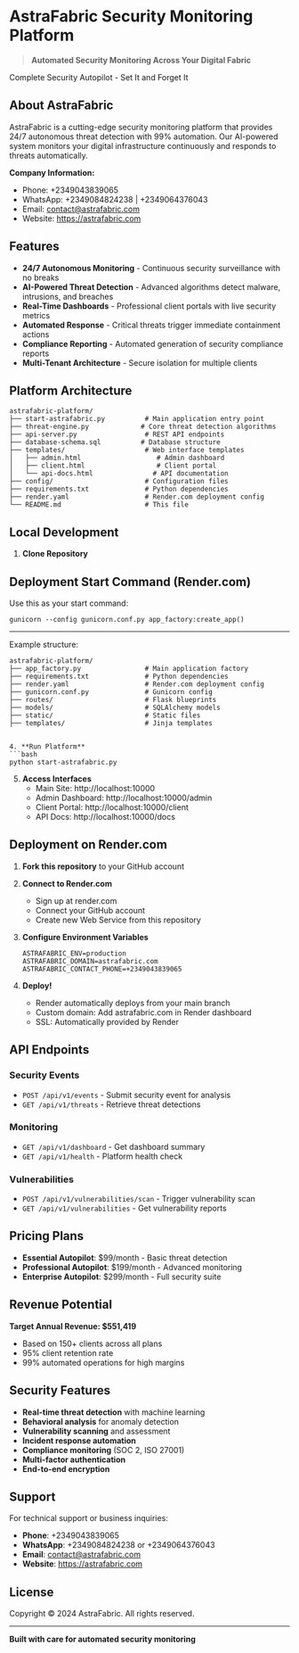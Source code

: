 # AstraFabric Security Monitoring Platform

> **Automated Security Monitoring Across Your Digital Fabric**

Complete Security Autopilot - Set It and Forget It

## About AstraFabric

AstraFabric is a cutting-edge security monitoring platform that provides 24/7 autonomous threat detection with 99% automation. Our AI-powered system monitors your digital infrastructure continuously and responds to threats automatically.

**Company Information:**
- Phone: +2349043839065
- WhatsApp: +2349084824238 | +2349064376043
- Email: contact@astrafabric.com
- Website: https://astrafabric.com

## Features

- **24/7 Autonomous Monitoring** - Continuous security surveillance with no breaks
- **AI-Powered Threat Detection** - Advanced algorithms detect malware, intrusions, and breaches
- **Real-Time Dashboards** - Professional client portals with live security metrics
- **Automated Response** - Critical threats trigger immediate containment actions  
- **Compliance Reporting** - Automated generation of security compliance reports
- **Multi-Tenant Architecture** - Secure isolation for multiple clients

## Platform Architecture

```
astrafabric-platform/
├── start-astrafabric.py          # Main application entry point
├── threat-engine.py             # Core threat detection algorithms
├── api-server.py                 # REST API endpoints
├── database-schema.sql          # Database structure
├── templates/                    # Web interface templates
│   ├── admin.html                   # Admin dashboard
│   ├── client.html                  # Client portal
│   └── api-docs.html               # API documentation
├── config/                       # Configuration files
├── requirements.txt              # Python dependencies
├── render.yaml                   # Render.com deployment config
└── README.md                     # This file
```

## Local Development

1. **Clone Repository**

## Deployment Start Command (Render.com)

Use this as your start command:

```
gunicorn --config gunicorn.conf.py app_factory:create_app()
```

---

Example structure:
```
astrafabric-platform/
├── app_factory.py                # Main application factory
├── requirements.txt              # Python dependencies
├── render.yaml                   # Render.com deployment config
├── gunicorn.conf.py              # Gunicorn config
├── routes/                       # Flask blueprints
├── models/                       # SQLAlchemy models
├── static/                       # Static files
├── templates/                    # Jinja templates
```
   ```

4. **Run Platform**
   ```bash
   python start-astrafabric.py
   ```

5. **Access Interfaces**
   - Main Site: http://localhost:10000
   - Admin Dashboard: http://localhost:10000/admin
   - Client Portal: http://localhost:10000/client
   - API Docs: http://localhost:10000/docs

## Deployment on Render.com

1. **Fork this repository** to your GitHub account

2. **Connect to Render.com**
   - Sign up at render.com
   - Connect your GitHub account
   - Create new Web Service from this repository

3. **Configure Environment Variables**
   ```
   ASTRAFABRIC_ENV=production
   ASTRAFABRIC_DOMAIN=astrafabric.com
   ASTRAFABRIC_CONTACT_PHONE=+2349043839065
   ```

4. **Deploy!** 
   - Render automatically deploys from your main branch
   - Custom domain: Add astrafabric.com in Render dashboard
   - SSL: Automatically provided by Render

## API Endpoints

### Security Events
- `POST /api/v1/events` - Submit security event for analysis
- `GET /api/v1/threats` - Retrieve threat detections

### Monitoring
- `GET /api/v1/dashboard` - Get dashboard summary
- `GET /api/v1/health` - Platform health check

### Vulnerabilities  
- `POST /api/v1/vulnerabilities/scan` - Trigger vulnerability scan
- `GET /api/v1/vulnerabilities` - Get vulnerability reports

## Pricing Plans

- **Essential Autopilot**: $99/month - Basic threat detection
- **Professional Autopilot**: $199/month - Advanced monitoring  
- **Enterprise Autopilot**: $299/month - Full security suite

## Revenue Potential

**Target Annual Revenue: $551,419**
- Based on 150+ clients across all plans
- 95% client retention rate
- 99% automated operations for high margins

## Security Features

- **Real-time threat detection** with machine learning
- **Behavioral analysis** for anomaly detection
- **Vulnerability scanning** and assessment
- **Incident response automation**
- **Compliance monitoring** (SOC 2, ISO 27001)
- **Multi-factor authentication**
- **End-to-end encryption**

## Support

For technical support or business inquiries:

- **Phone**: +2349043839065
- **WhatsApp**: +2349084824238 or +2349064376043
- **Email**: contact@astrafabric.com
- **Website**: https://astrafabric.com

## License

Copyright © 2024 AstraFabric. All rights reserved.

---

**Built with care for automated security monitoring**
